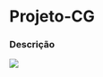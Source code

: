 # Projeto-CG

### Descrição
![](https://www.google.com/url?sa=i&url=http%3A%2F%2Fpequenajornalista.com%2F2020%2F08%2F26%2Fbeda-26-5-girias-literarias-e-seus-significados-%25E2%2599%25A5%2F&psig=AOvVaw2lV9XtFg3vN5b9Xs3VFVuc&ust=1604160806000000&source=images&cd=vfe&ved=0CAIQjRxqFwoTCKC9kb7b3OwCFQAAAAAdAAAAABAD)
